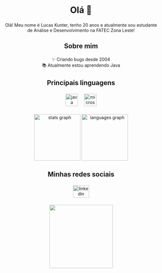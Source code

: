 <h1 align="center">Olá 👋</h1>

###

<p align="center">Olá! Meu nome é Lucas Kunter, tenho 20 anos  e atualmente sou estudante de Análise e Desenvolvimento na FATEC Zona Leste!</p>

###

<h2 align="center">Sobre mim</h2>

###

<p align="center">✨ Criando bugs desde 2004<br>📚 Atualmente estou aprendendo Java</p>

###

<h2 align="center">Principais linguagens</h2>

###

<div align="center">
  <img src="https://cdn.jsdelivr.net/gh/devicons/devicon/icons/java/java-original.svg" height="40" alt="java logo"  />
  <img width="12" />
  <img src="https://cdn.jsdelivr.net/gh/devicons/devicon/icons/microsoftsqlserver/microsoftsqlserver-plain.svg" height="40" alt="microsoftsqlserver logo"  />
</div>

###

<div align="center">
  <img src="https://github-readme-stats.vercel.app/api?username=LucasKunter&hide_title=false&hide_rank=false&show_icons=true&include_all_commits=true&count_private=true&disable_animations=true&theme=github_dark&locale=pt-br&hide_border=true&order=1" height="150" alt="stats graph"  />
  <img src="https://github-readme-stats.vercel.app/api/top-langs?username=LucasKunter&locale=pt-br&hide_title=false&layout=compact&card_width=320&langs_count=5&theme=github_dark&hide_border=true&order=2" height="150" alt="languages graph"  />
</div>

###


###

<h2 align="center">Minhas redes sociais</h2>

###

<div align="center">
  <a href="https://br.linkedin.com/in/lucas-kunter-7540b7235" target="_blank">
    <img src="https://raw.githubusercontent.com/maurodesouza/profile-readme-generator/master/src/assets/icons/social/linkedin/default.svg" width="52" height="40" alt="linkedin logo"  />
  </a>
</div>

###

<div align="center">
  <img height="205" src="https://media.giphy.com/media/v1.Y2lkPTc5MGI3NjExNDlzOTM3enM5cTJuY3plbmtnbjBlZjY4czk1NTJ6ejMwdWtlNzVpNSZlcD12MV9pbnRlcm5hbF9naWZfYnlfaWQmY3Q9Zw/JIX9t2j0ZTN9S/giphy.gif"  />
</div>

###








































